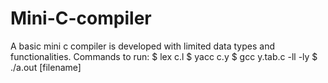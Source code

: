 # Mini-C-compiler
A basic mini c compiler is developed with limited data types and functionalities.
Commands to run:
  $ lex c.l
	$ yacc c.y
	$ gcc y.tab.c -ll -ly 
	$ ./a.out [filename]
